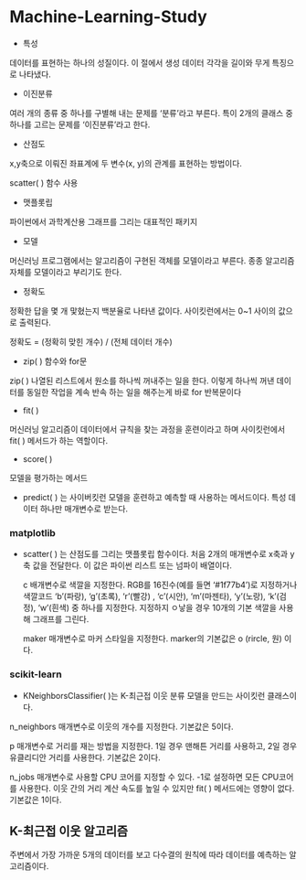 # Machine-Learning-Study
- 특성

데이터를 표현하는 하나의 성질이다. 이 절에서 생성 데이터 각각을 길이와 무게 특징으로 나타냈다.

- 이진분류

여러 개의 종류 중 하나를 구별해 내는 문제를 ‘분류’라고 부른다. 특이 2개의 클래스 중 하나를 고르는 문제를 ‘이진분류’라고 한다.

- 산점도

x,y축으로 이뤄진 좌표계에 두 변수(x, y)의 관계를 표현하는 방법이다.

scatter( ) 함수 사용

- 맷플롯립

파이썬에서 과학계산용 그래프를 그리는 대표적인 패키지

- 모델

머신러닝 프로그램에서는 알고리즘이 구현된 객체를 모델이라고 부른다. 종종 알고리즘 자체를 모델이라고 부리기도 한다.

- 정확도

정확한 답을 몇 개 맟혔는지 백분율로 나타낸 값이다. 사이킷런에서는 0~1 사이의 값으로 출력된다.

정확도 = (정확히 맞힌 개수) / (전체 데이터 개수)

- zip( ) 함수와 for문

zip( )  나열된 리스트에서 원소를 하나씩 꺼내주는 일을 한다. 이렇게 하나씩 꺼낸 데이터를 동일한 작업을 계속 반속 하는 일을 해주는게 바로 for 반복문이다

- fit( )

머신러닝 알고리즘이 데이터에서 규칙을 찾는 과정을 훈련이라고 하며 사이킷런에서 fit( ) 메서드가 하는 역할이다.

- score( )

모델을 평가하는 메서드

- predict( ) 는 사이버킷런 모델을 훈련하고 예측할 때 사용하는 메서드이다. 특성 데이터 하나만 매개변수로 받는다.

### matplotlib

- scatter( ) 는 산점도를 그리는 맷플롯립 함수이다. 처음 2개의 매개변수로 x축과 y축 값을 전달한다. 이 값은 파이썬 리스트 또는 넘파이 배열이다.
    
    c 배개변수로 색깔을 지정한다. RGB를 16진수(예를 들면 ‘#1f77b4’)로 지정하거나 색깔코드 ‘b’(파랑), ‘g’(초록), ‘r’(빨강) , ‘c’(시안), ‘m’(마젠타), ‘y’(노랑), ‘k’(검정), ‘w’(흰색) 중 하나를 지정한다. 지정하지 ㅇ낳을 경우 10개의 기본 색깔을 사용해 그래프를 그린다.
    
    maker 매개변수로 마커 스타일을 지정한다. marker의 기본값은 o (rircle, 원) 이다.
    

### scikit-learn

- KNeighborsClassifier( )는 K-최근접 이웃 분류 모델을 만드는 사이킷런 클래스이다.

n_neighbors 매개변수로 이웃의 개수를 지정한다. 기본값은 5이다.

p 매개변수로 거리를 재는 방법을 지정한다. 1일 경우 맨해튼 거리를 사용하고, 2일 경우 유클리디안 거리를 사용한다. 기본값은 2이다.

n_jobs 매개변수로 사용할 CPU 코어를 지정할 수 있다. -1로 설정하면 모든 CPU코어를 사용한다. 이웃 간의 거리 계산 속도를 높일 수 있지만 fit( ) 메서드에는 영향이 없다. 기본값은 1이다.

## K-최근접 이웃 알고리즘

주변에서 가장 가까운 5개의 데이터를 보고 다수결의 원칙에 따라 데이터를 예측하는 알고리즘이다.
